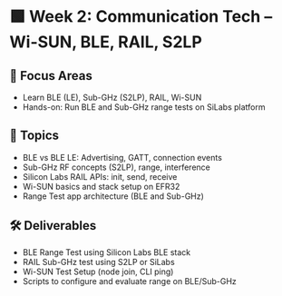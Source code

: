 # 🟩 Week 2: Communication Tech – Wi-SUN, BLE, RAIL, S2LP

## 🎯 Focus Areas

- Learn BLE (LE), Sub-GHz (S2LP), RAIL, Wi-SUN  
- Hands-on: Run BLE and Sub-GHz range tests on SiLabs platform

## 📘 Topics

- BLE vs BLE LE: Advertising, GATT, connection events  
- Sub-GHz RF concepts (S2LP), range, interference  
- Silicon Labs RAIL APIs: init, send, receive  
- Wi-SUN basics and stack setup on EFR32  
- Range Test app architecture (BLE and Sub-GHz)

## 🛠️ Deliverables

- BLE Range Test using Silicon Labs BLE stack  
- RAIL Sub-GHz test using S2LP or SiLabs  
- Wi-SUN Test Setup (node join, CLI ping)  
- Scripts to configure and evaluate range on BLE/Sub-GHz
